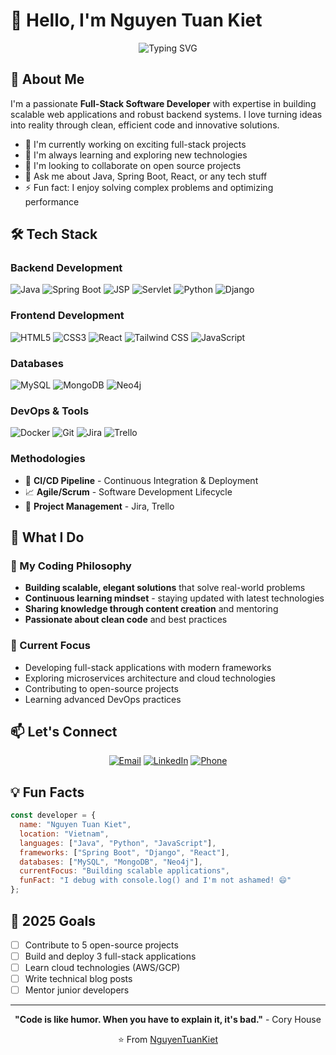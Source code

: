 # 👋 Hello, I'm Nguyen Tuan Kiet

<div align="center">
  <img src="https://readme-typing-svg.herokuapp.com?font=Fira+Code&pause=1000&color=F75C7E&center=true&vCenter=true&width=435&lines=Full-Stack+Developer;Software+Engineer;Always+learning+new+things" alt="Typing SVG" />
</div>

## 🚀 About Me

I'm a passionate **Full-Stack Software Developer** with expertise in building scalable web applications and robust backend systems. I love turning ideas into reality through clean, efficient code and innovative solutions.

- 🔭 I'm currently working on exciting full-stack projects
- 🌱 I'm always learning and exploring new technologies
- 👯 I'm looking to collaborate on open source projects
- 💬 Ask me about Java, Spring Boot, React, or any tech stuff
- ⚡ Fun fact: I enjoy solving complex problems and optimizing performance

## 🛠️ Tech Stack

### Backend Development
![Java](https://img.shields.io/badge/Java-ED8B00?style=for-the-badge&logo=openjdk&logoColor=white)
![Spring Boot](https://img.shields.io/badge/Spring%20Boot-6DB33F?style=for-the-badge&logo=spring&logoColor=white)
![JSP](https://img.shields.io/badge/JSP-007396?style=for-the-badge&logo=java&logoColor=white)
![Servlet](https://img.shields.io/badge/Servlet-007396?style=for-the-badge&logo=java&logoColor=white)
![Python](https://img.shields.io/badge/Python-3776AB?style=for-the-badge&logo=python&logoColor=white)
![Django](https://img.shields.io/badge/Django-092E20?style=for-the-badge&logo=django&logoColor=white)

### Frontend Development
![HTML5](https://img.shields.io/badge/HTML5-E34F26?style=for-the-badge&logo=html5&logoColor=white)
![CSS3](https://img.shields.io/badge/CSS3-1572B6?style=for-the-badge&logo=css3&logoColor=white)
![React](https://img.shields.io/badge/React-20232A?style=for-the-badge&logo=react&logoColor=61DAFB)
![Tailwind CSS](https://img.shields.io/badge/Tailwind%20CSS-38B2AC?style=for-the-badge&logo=tailwind-css&logoColor=white)
![JavaScript](https://img.shields.io/badge/JavaScript-F7DF1E?style=for-the-badge&logo=javascript&logoColor=black)

### Databases
![MySQL](https://img.shields.io/badge/MySQL-00000F?style=for-the-badge&logo=mysql&logoColor=white)
![MongoDB](https://img.shields.io/badge/MongoDB-4EA94B?style=for-the-badge&logo=mongodb&logoColor=white)
![Neo4j](https://img.shields.io/badge/Neo4j-008CC1?style=for-the-badge&logo=neo4j&logoColor=white)

### DevOps & Tools
![Docker](https://img.shields.io/badge/Docker-2496ED?style=for-the-badge&logo=docker&logoColor=white)
![Git](https://img.shields.io/badge/Git-F05032?style=for-the-badge&logo=git&logoColor=white)
![Jira](https://img.shields.io/badge/Jira-0052CC?style=for-the-badge&logo=jira&logoColor=white)
![Trello](https://img.shields.io/badge/Trello-0079BF?style=for-the-badge&logo=trello&logoColor=white)

### Methodologies
- 🔄 **CI/CD Pipeline** - Continuous Integration & Deployment
- 📈 **Agile/Scrum** - Software Development Lifecycle
- 🎯 **Project Management** - Jira, Trello

## 💼 What I Do

### 🎯 My Coding Philosophy
- **Building scalable, elegant solutions** that solve real-world problems
- **Continuous learning mindset** - staying updated with latest technologies
- **Sharing knowledge through content creation** and mentoring
- **Passionate about clean code** and best practices

### 🔧 Current Focus
- Developing full-stack applications with modern frameworks
- Exploring microservices architecture and cloud technologies
- Contributing to open-source projects
- Learning advanced DevOps practices

## 📫 Let's Connect

<div align="center">
  
[![Email](https://img.shields.io/badge/Email-D14836?style=for-the-badge&logo=gmail&logoColor=white)](mailto:tuankietcoder2211@gmail.com)
[![LinkedIn](https://img.shields.io/badge/LinkedIn-0077B5?style=for-the-badge&logo=linkedin&logoColor=white)]([https://linkedin.com/in/yourprofile](https://www.linkedin.com/in/ki%E1%BB%87t-nguy%E1%BB%85n-tu%E1%BA%A5n/))
[![Phone](https://img.shields.io/badge/Phone-25D366?style=for-the-badge&logo=whatsapp&logoColor=white)](tel:+84362045541)

</div>

## 💡 Fun Facts

```javascript
const developer = {
  name: "Nguyen Tuan Kiet",
  location: "Vietnam",
  languages: ["Java", "Python", "JavaScript"],
  frameworks: ["Spring Boot", "Django", "React"],
  databases: ["MySQL", "MongoDB", "Neo4j"],
  currentFocus: "Building scalable applications",
  funFact: "I debug with console.log() and I'm not ashamed! 😄"
};
```

## 🎯 2025 Goals

- [ ] Contribute to 5 open-source projects
- [ ] Build and deploy 3 full-stack applications
- [ ] Learn cloud technologies (AWS/GCP)
- [ ] Write technical blog posts
- [ ] Mentor junior developers

---

<div align="center">
  
**"Code is like humor. When you have to explain it, it's bad."** - Cory House


⭐️ From [NguyenTuanKiet](https://github.com/nguyen-tuankiet)

</div>
